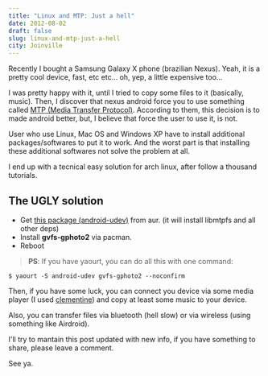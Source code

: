 ```yaml
---
title: "Linux and MTP: Just a hell"
date: 2012-08-02
draft: false
slug: linux-and-mtp-just-a-hell
city: Joinville
---
```


Recently I bought a Samsung Galaxy X phone (brazilian Nexus). Yeah, it is a pretty cool device, fast, etc etc… oh, yep, a little expensive too…

I was pretty happy with it, until I tried to copy some files to it (basically, music). Then, I discover that nexus android force you to use something called [MTP (Media Transfer Protocol)](http://en.wikipedia.org/wiki/Media_Transfer_Protocol). According to them, this decision is to made android better, but, I believe that force the user to use it, is not.

User who use Linux, Mac OS and Windows XP have to install additional packages/softwares to put it to work. And the worst part is that installing these additional softwares not solve the problem at all.

I end up with a tecnical easy solution for arch linux, after follow a thousand tutorials.

## The **UGLY** solution

-  Get [this package (android-udev)](https://aur.archlinux.org/packages/android-udev-git/) from aur. (it will install libmtpfs and all other deps)
-  Install **gvfs-gphoto2** via pacman.
-   Reboot

> **PS**: If you have yaourt, you can do all this with one command:
```
$ yaourt -S android-udev gvfs-gphoto2 --noconfirm
```

Then, if you have some luck, you can connect you device via some media player (I used [clementine](http://code.google.com/p/clementine-player/)) and copy at least some music to your device.

Also, you can transfer files via bluetooth (hell slow) or via wireless (using something like Airdroid).

I'll try to mantain this post updated with new info, if you have something to share, please leave a comment.

See ya.
